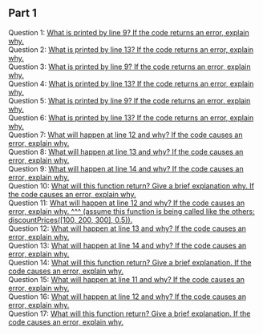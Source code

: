 ## Part 1
Question 1: [What is printed by line 9? If the code returns an error, explain why.](https://github.com/ChayPark/sp23-cse110-lab4/blob/main/expose/javascript/part1-question1.js)<br>
Question 2: [What is printed by line 13? If the code returns an error, explain why.](https://github.com/ChayPark/sp23-cse110-lab4/blob/main/expose/javascript/part1-question2.js)<br>
Question 3: [ What is printed by line 9? If the code returns an error, explain why.](https://github.com/ChayPark/sp23-cse110-lab4/blob/main/expose/javascript/part1-question3.js)<br>
Question 4: [What is printed by line 13? If the code returns an error, explain why.](https://github.com/ChayPark/sp23-cse110-lab4/blob/main/expose/javascript/part1-question4.js)<br>
Question 5: [What is printed by line 9? If the code returns an error, explain why.](https://github.com/ChayPark/sp23-cse110-lab4/blob/main/expose/javascript/part1-question5.js)<br>
Question 6: [What is printed by line 13? If the code returns an error, explain why.](https://github.com/ChayPark/sp23-cse110-lab4/blob/main/expose/javascript/part1-question6.js)<br>
Question 7: [What will happen at line 12 and why? If the code causes an error, explain why.](https://github.com/ChayPark/sp23-cse110-lab4/blob/main/expose/javascript/part1-question7.js)<br>
Question 8: [What will happen at line 13 and why? If the code causes an error, explain why.](https://github.com/ChayPark/sp23-cse110-lab4/blob/main/expose/javascript/part1-question8.js)<br>
Question 9: [What will happen at line 14 and why? If the code causes an error, explain why.](https://github.com/ChayPark/sp23-cse110-lab4/blob/main/expose/javascript/part1-question9.js)<br>
Question 10: [What will this function return? Give a brief explanation why. If the code causes an error, explain why.](https://github.com/ChayPark/sp23-cse110-lab4/blob/main/expose/javascript/part1-question10.js)<br>
Question 11: [What will happen at line 12 and why?  If the code causes an error, explain why. ^^^ (assume this function is being called like the others: discountPrices([100, 200, 300], 0.5)).](https://github.com/ChayPark/sp23-cse110-lab4/blob/main/expose/javascript/part1-question11.js)<br>
Question 12: [What will happen at line 13 and why? If the code causes an error, explain why.](https://github.com/ChayPark/sp23-cse110-lab4/blob/main/expose/javascript/part1-question12.js)<br>
Question 13: [What will happen at line 14 and why? If the code causes an error, explain why.](https://github.com/ChayPark/sp23-cse110-lab4/blob/main/expose/javascript/part1-question13.js)<br>
Question 14: [What will this function return? Give a brief explanation. If the code causes an error, explain why.](https://github.com/ChayPark/sp23-cse110-lab4/blob/main/expose/javascript/part1-question14.js)<br>
Question 15: [What will happen at line 11 and why? If the code causes an error, explain why.](https://github.com/ChayPark/sp23-cse110-lab4/blob/main/expose/javascript/part1-question15.js)<br>
Question 16: [What will happen at line 12 and why? If the code causes an error, explain why.](https://github.com/ChayPark/sp23-cse110-lab4/blob/main/expose/javascript/part1-question16.js)<br>
Question 17: [What will this function return? Give a brief explanation. If the code causes an error, explain why.](https://github.com/ChayPark/sp23-cse110-lab4/blob/main/expose/javascript/part1-question17.js)
